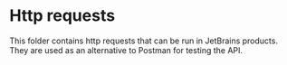 # Http requests
This folder contains http requests that can be run in JetBrains products.
They are used as an alternative to Postman for testing the API.